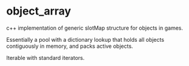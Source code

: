 # object_array
c++ implementation of generic slotMap structure for objects in games. 

Essentially a pool with a dictionary lookup that holds all objects contiguously in memory, and packs active objects.

Iterable with standard iterators.
